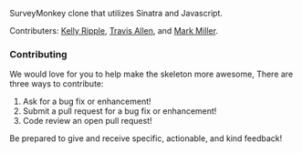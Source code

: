 SurveyMonkey clone that utilizes Sinatra and Javascript.

Contributers: <a href="https://github.com/kripple" target="_blank">Kelly Ripple</a>, <a href="https://github.com/trallen91" target="_blank">Travis Allen</a>, and <a href="https://github.com/markmiller21" target="_blank">Mark Miller</a>.

### Contributing

We would love for you to help make the skeleton more awesome, There are three ways to contribute:

1. Ask for a bug fix or enhancement!
2. Submit a pull request for a bug fix or enhancement!
3. Code review an open pull request!

Be prepared to give and receive specific, actionable, and kind feedback!

